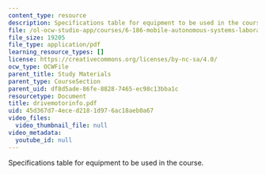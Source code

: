 ```yaml
---
content_type: resource
description: Specifications table for equipment to be used in the course.
file: /ol-ocw-studio-app/courses/6-186-mobile-autonomous-systems-laboratory-january-iap-2005/45d367d74eced2181d976ac18aeb0a67_drivemotorinfo.pdf
file_size: 19205
file_type: application/pdf
learning_resource_types: []
license: https://creativecommons.org/licenses/by-nc-sa/4.0/
ocw_type: OCWFile
parent_title: Study Materials
parent_type: CourseSection
parent_uid: df8d5ade-86fe-8828-7465-ec98c13bba1c
resourcetype: Document
title: drivemotorinfo.pdf
uid: 45d367d7-4ece-d218-1d97-6ac18aeb0a67
video_files:
  video_thumbnail_file: null
video_metadata:
  youtube_id: null
---
```

Specifications table for equipment to be used in the course.